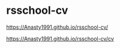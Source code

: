 # rsschool-cv

https://Anasty1991.github.io/rsschool-cv/

https://Anasty1991.github.io/rsschool-cv/cv
